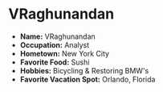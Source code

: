 # VRaghunandan

- **Name:** VRaghunandan
- **Occupation:** Analyst
- **Hometown:** New York City
- **Favorite Food:** Sushi
- **Hobbies:** Bicycling & Restoring BMW's
- **Favorite Vacation Spot:** Orlando, Florida
